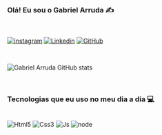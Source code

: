 
### Olá! Eu sou o Gabriel Arruda ✍

<br>

[![instagram](https://img.shields.io/badge/Instagram-E4405F?style=for-the-badge&logo=instagram&logoColor=white)](https://www.instagram.com/gbz.bezaleel/)
[![Linkedin](https://img.shields.io/badge/LinkedIn-0077B5?style=for-the-badge&logo=linkedin&logoColor=white)]()
[![GitHub](https://img.shields.io/badge/GitHub-100000?style=for-the-badge&logo=github&logoColor=white)](https://github.com/GabrielCamposArruda)


<br>

![Gabriel Arruda GitHub stats](https://github-readme-stats.vercel.app/api?username=GabrielCamposArruda&show_icons=true&theme=dracula)

<br>

### Tecnologias que eu uso no meu dia a dia 💻

<br>

<div style="display: inline_block">
<img alt="Html5" src="https://img.shields.io/badge/HTML5-E34F26?style=for-the-badge&logo=html5&logoColor=white">
<img alt="Css3" src="https://img.shields.io/badge/CSS3-1572B6?style=for-the-badge&logo=css3&logoColor=white">
<img alt="Js" src="https://img.shields.io/badge/JavaScript-F7DF1E?style=for-the-badge&logo=javascript&logoColor=black">
<img alt="node" src="https://img.shields.io/badge/Node.js-43853D?style=for-the-badge&logo=node.js&logoColor=white">
</div>
